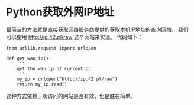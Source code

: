 # Python获取外网IP地址

最简洁的方法就是直接获取网络服务商提供的获取本机IP地址的查询网站。
我们可以使用 <http://ip.42.pl/raw> 这个网站来实现。
代码如下：

    from urllib.request import urlopen

    def get_wan_ip():
        '''
        get the wan ip of current pc.
        '''
        my_ip = urlopen("http://ip.42.pl/raw")
        return my_ip.read()

这种方式依赖于所访问的网站是否有效，但是胜在简单。